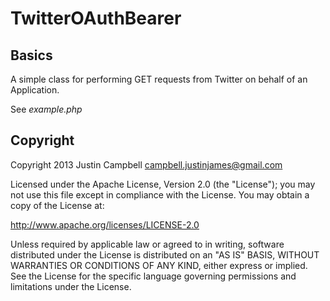 TwitterOAuthBearer
==================

Basics
------

A simple class for performing GET requests from Twitter on behalf of an Application.

See *example.php*


Copyright
---------

Copyright 2013 Justin Campbell <campbell.justinjames@gmail.com>

Licensed under the Apache License, Version 2.0 (the "License"); you may not use this file except in compliance with the License. You may obtain a copy of the License at:

http://www.apache.org/licenses/LICENSE-2.0

Unless required by applicable law or agreed to in writing, software distributed under the License is distributed on an "AS IS" BASIS, WITHOUT WARRANTIES OR CONDITIONS OF ANY KIND, either express or implied. See the License for the specific language governing permissions and limitations under the License.